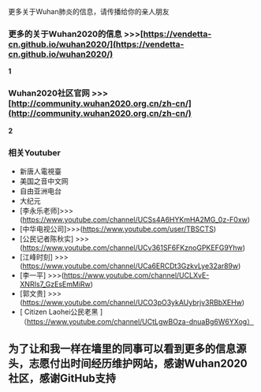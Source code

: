 更多关于Wuhan肺炎的信息，请传播给你的亲人朋友
### 更多的关于Wuhan2020的信息 >>>[https://vendetta-cn.github.io/wuhan2020/](https://vendetta-cn.github.io/wuhan2020/)

**1**
### Wuhan2020社区官网 >>> [http://community.wuhan2020.org.cn/zh-cn/](http://community.wuhan2020.org.cn/zh-cn/) 
**2**
### 相关Youtuber
- 新唐人電視臺
- 美国之音中文网
- 自由亚洲电台
- 大纪元
- [李永乐老师]>>>(https://www.youtube.com/channel/UCSs4A6HYKmHA2MG_0z-F0xw)
- [中华电视公司]>>>(https://www.youtube.com/user/TBSCTS)
- [公民记者陈秋实] >>>(https://www.youtube.com/channel/UCv361SF6FKznoGPKEFG9Yhw)
- [江峰时刻] >>>(https://www.youtube.com/channel/UCa6ERCDt3GzkvLye32ar89w)
- [李一平] >>>(https://www.youtube.com/channel/UCLXvE-XNRIs7_GzEsEmMiRw)
- [郭文贵] >>>(https://www.youtube.com/channel/UCO3pO3ykAUybrjv3RBbXEHw)
- [ Citizen Laohei公民老黑 ]（https://www.youtube.com/channel/UCtLgwBOza-dnuaBg6W6YXog）
## 为了让和我一样在墙里的同事可以看到更多的信息源头，志愿付出时间经历维护网站，感谢Wuhan2020社区，感谢GitHub支持
